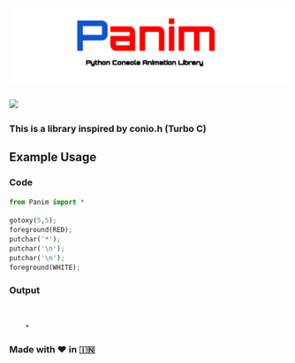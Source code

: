 ## <img src="Panim.svg"/> 
### <img src="https://img.shields.io/badge/Platform-Python-brightgreen.svg?longCache=true&style=for-the-badge"/> 
### This is a library inspired by conio.h (Turbo C)

## Example Usage
### Code
```python
from Panim import *

gotoxy(5,5);
foreground(RED);
putchar('*');
putchar('\n');
putchar('\n');
foreground(WHITE);
```
### Output
```


    *
```
### Made with ❤️ in  🇮🇳
